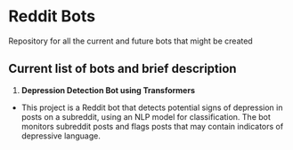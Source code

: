 # Reddit Bots

Repository for all the current and future bots that might be created

## Current list of bots and brief description

1) **Depression Detection Bot using Transformers** <br>
- This project is a Reddit bot that detects potential signs of depression in posts on a subreddit, using an NLP model for classification. The bot monitors subreddit posts and flags posts that may contain indicators of depressive language.
